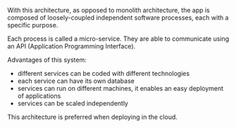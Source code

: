 With this architecture, as opposed to monolith architecture, the app is composed of loosely-coupled independent software processes, each with a specific purpose.

Each process is called a micro-service. They are able to communicate using an API (Application Programming Interface).

Advantages of this system:
- different services can be coded with different technologies
- each service can have its own database
- services can run on different machines, it enables an easy deployment of applications
- services can be scaled independently

This architecture is preferred when deploying in the cloud.